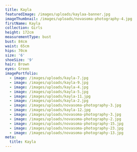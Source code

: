 ```yaml
---
title: Kayla
featuredImage: /images/uploads/kaylaa-banner.jpg
imageThumbnail: /images/uploads/novasoma-photography-4.jpg
firstName: Kayla
collection: Girls
height: 172cm
measurementType: bust
bust: 84cm
waist: 65cm
hips: 70cm
size: '6'
shoeSize: '9'
hair: Brown
eyes: Green
imagePortfolio:
  - image: /images/uploads/kayla-7.jpg
  - image: /images/uploads/kayla-9.jpg
  - image: /images/uploads/kayla-4.jpg
  - image: /images/uploads/kayla-5.jpg
  - image: /images/uploads/kayla-11.jpg
  - image: /images/uploads/kayla-2.jpg
  - image: /images/uploads/novasoma-photography-3.jpg
  - image: /images/uploads/kayla-12.jpg
  - image: /images/uploads/novasoma-photography-3.jpg
  - image: /images/uploads/novasoma-photography-2.jpg
  - image: /images/uploads/novasoma-photography-15.jpg
  - image: /images/uploads/novasoma-photography-23.jpg
  - image: /images/uploads/novasoma-photography-13.jpg
meta:
  title: Kayla
---
```



